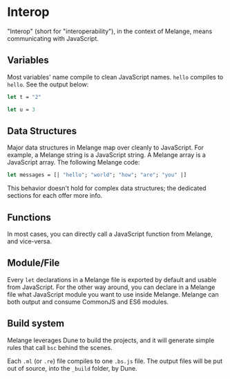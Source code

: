<h1 data-nav-order="300">Interop</h1>

"Interop" (short for "interoperability"), in the context of Melange, means communicating with JavaScript. 

## Variables

Most variables' name compile to clean JavaScript names. `hello` compiles to `hello`. See the output below:

```ocaml
let t = "2"

let u = 3
```

## Data Structures

Major data structures in Melange map over cleanly to JavaScript. For example, a Melange string is a JavaScript string. A Melange array is a JavaScript array. The following Melange code:

```ocaml
let messages = [| "hello"; "world"; "how"; "are"; "you" |]
```

This behavior doesn't hold for complex data structures; the dedicated sections for each offer more info.

## Functions

In most cases, you can directly call a JavaScript function from Melange, and vice-versa.

## Module/File

Every `let` declarations in a Melange file is exported by default and usable from JavaScript. For the other way around, you can declare in a Melange file what JavaScript module you want to use inside Melange. Melange can both output and consume CommonJS and ES6 modules.

<!-- TODO: add default export explaination >
<!-- TODO: playground link -->

## Build system

Melange leverages Dune to build the projects, and it will generate simple rules that call `bsc` behind the scenes.

Each `.ml` (or `.re`) file compiles to one `.bs.js` file. The output files will be put out of source, into the `_build` folder, by Dune.